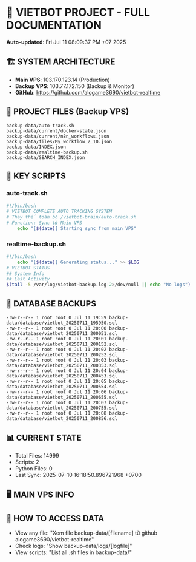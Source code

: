 # 🤖 VIETBOT PROJECT - FULL DOCUMENTATION
**Auto-updated**: Fri Jul 11 08:09:37 PM +07 2025

## 🏗️ SYSTEM ARCHITECTURE
- **Main VPS**: 103.170.123.14 (Production)
- **Backup VPS**: 103.77.172.150 (Backup & Monitor)
- **GitHub**: https://github.com/alogame3690/vietbot-realtime

## 📁 PROJECT FILES (Backup VPS)
```
backup-data/auto-track.sh
backup-data/current/docker-state.json
backup-data/current/n8n_workflows.json
backup-data/files/My_workflow_2_10.json
backup-data/INDEX.json
backup-data/realtime-backup.sh
backup-data/SEARCH_INDEX.json
```

## 🔧 KEY SCRIPTS
### auto-track.sh
```bash
#!/bin/bash
# VIETBOT COMPLETE AUTO TRACKING SYSTEM
# Thay thế toàn bộ /vietbot-brain/auto-track.sh
# Function: Sync từ Main VPS
    echo "[$(date)] Starting sync from main VPS"
```
### realtime-backup.sh
```bash
#!/bin/bash
    echo "[$(date)] Generating status..." >> $LOG
# VIETBOT STATUS
## System Info
## Last Activity
$(tail -5 /var/log/vietbot-backup.log 2>/dev/null || echo "No logs")
```

## 💾 DATABASE BACKUPS
```
-rw-r--r-- 1 root root 0 Jul 11 19:59 backup-data/database/vietbot_20250711_195950.sql
-rw-r--r-- 1 root root 0 Jul 11 20:00 backup-data/database/vietbot_20250711_200051.sql
-rw-r--r-- 1 root root 0 Jul 11 20:01 backup-data/database/vietbot_20250711_200152.sql
-rw-r--r-- 1 root root 0 Jul 11 20:02 backup-data/database/vietbot_20250711_200252.sql
-rw-r--r-- 1 root root 0 Jul 11 20:03 backup-data/database/vietbot_20250711_200353.sql
-rw-r--r-- 1 root root 0 Jul 11 20:04 backup-data/database/vietbot_20250711_200453.sql
-rw-r--r-- 1 root root 0 Jul 11 20:05 backup-data/database/vietbot_20250711_200554.sql
-rw-r--r-- 1 root root 0 Jul 11 20:06 backup-data/database/vietbot_20250711_200655.sql
-rw-r--r-- 1 root root 0 Jul 11 20:07 backup-data/database/vietbot_20250711_200755.sql
-rw-r--r-- 1 root root 0 Jul 11 20:08 backup-data/database/vietbot_20250711_200856.sql
```

## 📊 CURRENT STATE
- Total Files: 14999
- Scripts: 2
- Python Files: 0
- Last Sync: 2025-07-10 16:18:50.896721968 +0700

## 🖥️ MAIN VPS INFO


## 🚨 HOW TO ACCESS DATA
- View any file: "Xem file backup-data/[filename] từ github alogame3690/vietbot-realtime"
- Check logs: "Show backup-data/logs/[logfile]"
- View scripts: "List all .sh files in backup-data/"
